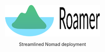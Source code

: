 
<p align="center">
  <a href="https://github.com/felkr/roamer/">
    <img src="logo.svg" alt="Logo" width="300" height="100">
  </a>
  <p align="center">
    Streamlined Nomad deployment
  </p>
</p>
